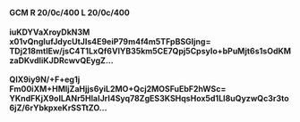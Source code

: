 #### GCM R 20/0c/400 L 20/0c/400
**iuKDYVaXroyDkN3M**<br/>**x01vQngIufJdycUtJIs4E9eiP79m4f4m5TFpBSGIjng=**<br/>**TDj218mtlEw/jsC4T1LxQf6VlYB35km5CE7Qpj5CpsyIo+bPuMjt6s1sOdKMzaDKvdIiKJDRcwvQEygZ...**<br/><br/>
**QlX9iy9N/+F+eg1j**<br/>**Fm00iXM+HMljZaHjjs6yiL2MO+Qcj2MOSFuEbF2hWSc=**<br/>**YKndFKjX9oILANr5HlaIJrI4Syq78ZgES3KSHqsHox5d1LI8uQyzwQc3r3to6jZ/6rYbkpxeKrSSTtZO...**
